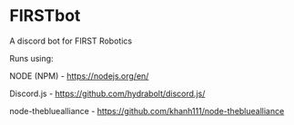 # FIRSTbot
A discord bot for FIRST Robotics




Runs using:


NODE (NPM) - https://nodejs.org/en/


Discord.js - https://github.com/hydrabolt/discord.js/


node-thebluealliance - https://github.com/khanh111/node-thebluealliance
